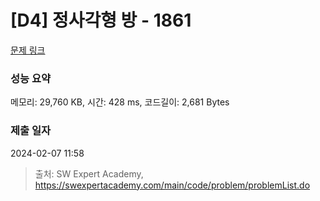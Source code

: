 # [D4] 정사각형 방 - 1861 

[문제 링크](https://swexpertacademy.com/main/code/problem/problemDetail.do?contestProbId=AV5LtJYKDzsDFAXc) 

### 성능 요약

메모리: 29,760 KB, 시간: 428 ms, 코드길이: 2,681 Bytes

### 제출 일자

2024-02-07 11:58



> 출처: SW Expert Academy, https://swexpertacademy.com/main/code/problem/problemList.do